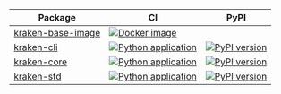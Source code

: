 
| Package | CI | PyPI |
| ------- | -- | ---- |
| [kraken-base-image][] | [![Docker image](https://github.com/kraken-build/kraken-base-image/actions/workflows/docker.yml/badge.svg)](https://github.com/kraken-build/kraken-base-image/actions/workflows/docker.yml) | |
| [kraken-cli][] | [![Python application](https://github.com/kraken-build/kraken-cli/actions/workflows/python-package.yml/badge.svg)](https://github.com/kraken-build/kraken-cli/actions/workflows/python-package.yml) | [![PyPI version](https://badge.fury.io/py/kraken-cli.svg)](https://badge.fury.io/py/kraken-cli) |
| [kraken-core][] | [![Python application](https://github.com/kraken-build/kraken-core/actions/workflows/python-package.yml/badge.svg)](https://github.com/kraken-build/kraken-core/actions/workflows/python-package.yml) | [![PyPI version](https://badge.fury.io/py/kraken-core.svg)](https://badge.fury.io/py/kraken-core) |
| [kraken-std][] | [![Python application](https://github.com/kraken-build/kraken-std/actions/workflows/python-package.yml/badge.svg)](https://github.com/kraken-build/kraken-std/actions/workflows/python-package.yml) | [![PyPI version](https://badge.fury.io/py/kraken-std.svg)](https://badge.fury.io/py/kraken-std) |

  [kraken-base-image]: https://github.com/kraken-build/kraken-base-image
  [kraken-cli]: https://github.com/kraken-build/kraken-cli
  [kraken-core]: https://github.com/kraken-build/kraken-core
  [kraken-std]: https://github.com/kraken-build/kraken-std
